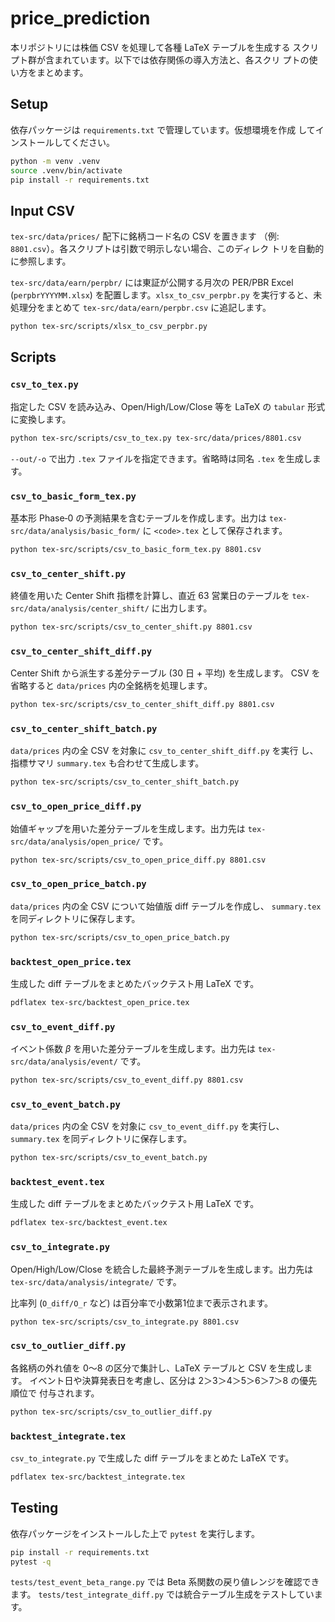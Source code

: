 # price_prediction

本リポジトリには株価 CSV を処理して各種 LaTeX テーブルを生成する
スクリプト群が含まれています。以下では依存関係の導入方法と、各スクリ
プトの使い方をまとめます。

## Setup

依存パッケージは `requirements.txt` で管理しています。仮想環境を作成
してインストールしてください。

```bash
python -m venv .venv
source .venv/bin/activate
pip install -r requirements.txt
```

## Input CSV

`tex-src/data/prices/` 配下に銘柄コード名の CSV を置きます
（例: `8801.csv`）。各スクリプトは引数で明示しない場合、このディレク
トリを自動的に参照します。

`tex-src/data/earn/perpbr/` には東証が公開する月次の PER/PBR Excel (`perpbrYYYYMM.xlsx`) を配置します。`xlsx_to_csv_perpbr.py` を実行すると、未処理分をまとめて `tex-src/data/earn/perpbr.csv` に追記します。

```bash
python tex-src/scripts/xlsx_to_csv_perpbr.py
```


## Scripts

### `csv_to_tex.py`

指定した CSV を読み込み、Open/High/Low/Close 等を LaTeX の `tabular`
形式に変換します。

```bash
python tex-src/scripts/csv_to_tex.py tex-src/data/prices/8801.csv
```

`--out/-o` で出力 `.tex` ファイルを指定できます。省略時は同名 `.tex`
を生成します。

### `csv_to_basic_form_tex.py`

基本形 Phase‑0 の予測結果を含むテーブルを作成します。出力は
`tex-src/data/analysis/basic_form/` に `<code>.tex` として保存されます。

```bash
python tex-src/scripts/csv_to_basic_form_tex.py 8801.csv
```

### `csv_to_center_shift.py`

終値を用いた Center Shift 指標を計算し、直近 63 営業日のテーブルを
`tex-src/data/analysis/center_shift/` に出力します。

```bash
python tex-src/scripts/csv_to_center_shift.py 8801.csv
```

### `csv_to_center_shift_diff.py`

Center Shift から派生する差分テーブル (30 日 + 平均) を生成します。
CSV を省略すると `data/prices` 内の全銘柄を処理します。

```bash
python tex-src/scripts/csv_to_center_shift_diff.py 8801.csv
```

### `csv_to_center_shift_batch.py`

`data/prices` 内の全 CSV を対象に `csv_to_center_shift_diff.py` を実行
し、指標サマリ `summary.tex` も合わせて生成します。

```bash
python tex-src/scripts/csv_to_center_shift_batch.py
```


### `csv_to_open_price_diff.py`

始値ギャップを用いた差分テーブルを生成します。出力先は
`tex-src/data/analysis/open_price/` です。

```bash
python tex-src/scripts/csv_to_open_price_diff.py 8801.csv
```

### `csv_to_open_price_batch.py`

`data/prices` 内の全 CSV について始値版 diff テーブルを作成し、
`summary.tex` を同ディレクトリに保存します。

```bash
python tex-src/scripts/csv_to_open_price_batch.py
```

### `backtest_open_price.tex`

生成した diff テーブルをまとめたバックテスト用 LaTeX です。

```bash
pdflatex tex-src/backtest_open_price.tex
```
### `csv_to_event_diff.py`

イベント係数 $\beta$ を用いた差分テーブルを生成します。出力先は `tex-src/data/analysis/event/` です。

```bash
python tex-src/scripts/csv_to_event_diff.py 8801.csv
```

### `csv_to_event_batch.py`

`data/prices` 内の全 CSV を対象に `csv_to_event_diff.py` を実行し、`summary.tex` を同ディレクトリに保存します。

```bash
python tex-src/scripts/csv_to_event_batch.py
```

### `backtest_event.tex`

生成した diff テーブルをまとめたバックテスト用 LaTeX です。

```bash
pdflatex tex-src/backtest_event.tex
```

### `csv_to_integrate.py`

Open/High/Low/Close を統合した最終予測テーブルを生成します。出力先は
`tex-src/data/analysis/integrate/` です。

比率列 (``O_diff/O_r`` など) は百分率で小数第1位まで表示されます。

```bash
python tex-src/scripts/csv_to_integrate.py 8801.csv
```

### `csv_to_outlier_diff.py`

各銘柄の外れ値を 0～8 の区分で集計し、LaTeX テーブルと CSV を生成します。
イベント日や決算発表日を考慮し、区分は 2＞3＞4＞5＞6＞7＞8 の優先順位で
付与されます。

```bash
python tex-src/scripts/csv_to_outlier_diff.py
```

### `backtest_integrate.tex`

`csv_to_integrate.py` で生成した diff テーブルをまとめた LaTeX です。

```bash
pdflatex tex-src/backtest_integrate.tex
```



## Testing

依存パッケージをインストールした上で `pytest` を実行します。

```bash
pip install -r requirements.txt
pytest -q
```

`tests/test_event_beta_range.py` では Beta 系関数の戻り値レンジを確認できます。
`tests/test_integrate_diff.py` では統合テーブル生成をテストしています。

